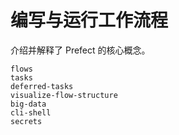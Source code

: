 # 编写与运行工作流程

介绍并解释了 Prefect 的核心概念。

```{toctree}
flows
tasks
deferred-tasks
visualize-flow-structure
big-data
cli-shell
secrets
```
